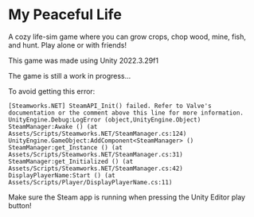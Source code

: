 # My Peaceful Life

A cozy life-sim game where you can grow crops, chop wood, mine, fish, and hunt. Play alone or with friends!

This game was made using Unity 2022.3.29f1

The game is still a work in progress...

To avoid getting this error:
```
[Steamworks.NET] SteamAPI_Init() failed. Refer to Valve's documentation or the comment above this line for more information.
UnityEngine.Debug:LogError (object,UnityEngine.Object)
SteamManager:Awake () (at Assets/Scripts/Steamworks.NET/SteamManager.cs:124)
UnityEngine.GameObject:AddComponent<SteamManager> ()
SteamManager:get_Instance () (at Assets/Scripts/Steamworks.NET/SteamManager.cs:31)
SteamManager:get_Initialized () (at Assets/Scripts/Steamworks.NET/SteamManager.cs:42)
DisplayPlayerName:Start () (at Assets/Scripts/Player/DisplayPlayerName.cs:11)
```
Make sure the Steam app is running when pressing the Unity Editor play button!
